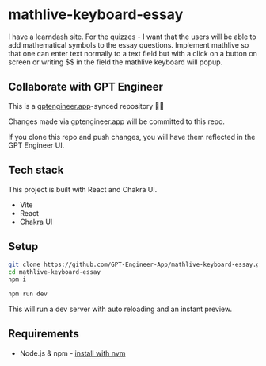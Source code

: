 # mathlive-keyboard-essay

I have a learndash site. For the quizzes - I want that the users will be able to add mathematical symbols to the essay questions. Implement mathlive so that one can enter text normally to a text field but with a click on a button on screen or writing $$ in the field the mathlive keyboard will popup.


## Collaborate with GPT Engineer

This is a [gptengineer.app](https://gptengineer.app)-synced repository 🌟🤖

Changes made via gptengineer.app will be committed to this repo.

If you clone this repo and push changes, you will have them reflected in the GPT Engineer UI.

## Tech stack

This project is built with React and Chakra UI.

- Vite
- React
- Chakra UI

## Setup

```sh
git clone https://github.com/GPT-Engineer-App/mathlive-keyboard-essay.git
cd mathlive-keyboard-essay
npm i
```

```sh
npm run dev
```

This will run a dev server with auto reloading and an instant preview.

## Requirements

- Node.js & npm - [install with nvm](https://github.com/nvm-sh/nvm#installing-and-updating)

